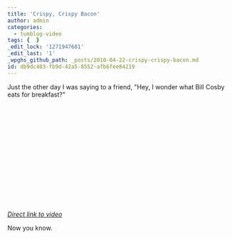 ```yaml
---
title: 'Crispy, Crispy Bacon'
author: admin
categories:
  - tumblog-video
tags: {  }
_edit_lock: '1271947681'
_edit_last: '1'
_wpghs_github_path: _posts/2010-04-22-crispy-crispy-bacon.md
id: db9dc403-fb9d-42a5-8552-afb6fee84219
---
```

<p>Just the other day I was saying to a friend, "Hey, I wonder what Bill Cosby eats for breakfast?"</p>
<p><object width="400" height="225"><param name="allowfullscreen" value="true" /><param name="allowscriptaccess" value="always" /><param name="movie" value="http://vimeo.com/moogaloop.swf?clip_id=11111910&amp;server=vimeo.com&amp;show_title=1&amp;show_byline=0&amp;show_portrait=0&amp;color=00ADEF&amp;fullscreen=1" /><embed src="http://vimeo.com/moogaloop.swf?clip_id=11111910&amp;server=vimeo.com&amp;show_title=1&amp;show_byline=0&amp;show_portrait=0&amp;color=00ADEF&amp;fullscreen=1" type="application/x-shockwave-flash" allowfullscreen="true" allowscriptaccess="always" width="400" height="225"></embed></object></p>
<p><em><a href="http://vimeo.com/11111910">Direct link to video</a></em></p>
<p>Now you know.</p>
